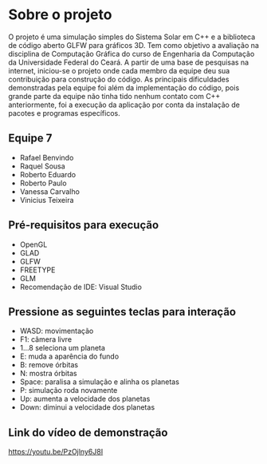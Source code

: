 # Sobre o projeto
O projeto é uma simulação simples do Sistema Solar em C++ e a biblioteca de código aberto GLFW para gráficos 3D. Tem como objetivo a avaliação na disciplina de Computação Gráfica do curso de Engenharia da Computação da Universidade Federal do Ceará.
A partir de uma base de pesquisas na internet, iniciou-se o projeto onde cada membro da equipe deu sua contribuição para construção do código. As principais dificuldades demonstradas pela equipe foi além da implementação do código, pois grande parte da equipe não tinha tido nenhum contato com C++ anteriormente, foi a execução da aplicação por conta da instalação de pacotes e programas específicos.

## Equipe 7
- Rafael Benvindo
- Raquel Sousa
- Roberto Eduardo
- Roberto Paulo
- Vanessa Carvalho
- Vinicius Teixeira

## Pré-requisitos para execução
- OpenGL
- GLAD
- GLFW
- FREETYPE
- GLM
- Recomendação de IDE: Visual Studio



## Pressione as seguintes teclas para interação

  - WASD: movimentação
  - F1: câmera livre
  - 1...8 seleciona um planeta
  - E: muda a aparência do fundo
  - B: remove órbitas
  - N: mostra órbitas
  - Space: paralisa a simulação e alinha os planetas
  - P: simulação roda novamente
  - Up: aumenta a velocidade dos planetas 
  - Down: diminui a velocidade dos planetas
   

## Link do vídeo de demonstração
https://youtu.be/PzOjlny6J8I
